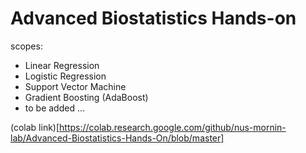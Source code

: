 # Advanced Biostatistics Hands-on

scopes:
  * Linear Regression 
  * Logistic Regression 
  * Support Vector Machine
  * Gradient Boosting (AdaBoost)
  * to be added ... 
  
(colab link)[https://colab.research.google.com/github/nus-mornin-lab/Advanced-Biostatistics-Hands-On/blob/master]
